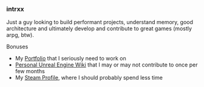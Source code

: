 ### intrxx

Just a guy looking to build performant projects, understand memory, good architecture and ultimately develop and contribute to great games (mostly arpg, btw).

Bonuses
* My [Portfolio](https://intrxx.github.io/) that I seriously need to work on
* [Personal Unreal Engine Wiki](https://github.com/intrxx/PersonalUnrealEngineWiki) that I may or may not contribute to once per few months
* My [Steam Profile](https://steamcommunity.com/id/intrxx/), where I should probably spend less time



